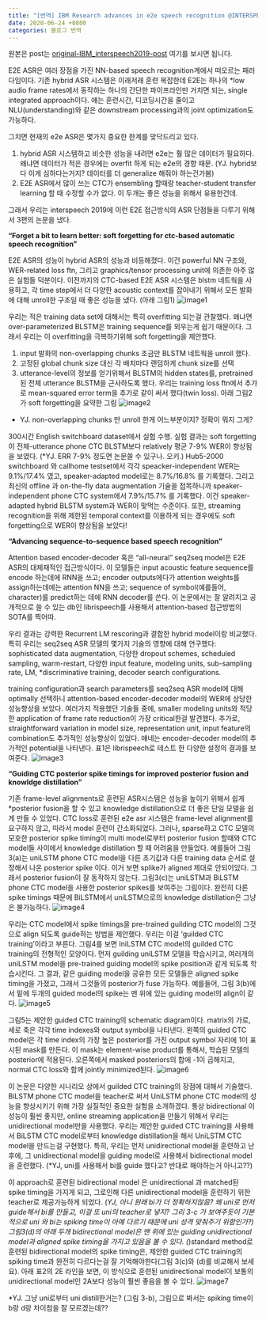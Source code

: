 ```yaml
---
title: "[번역] IBM Research advances in e2e speech recognition @INTERSPEECH 2019"
date: 2020-06-24 +0800
categories: 블로그 번역
---
```

원본은 post는 [original-IBM_interspeech2019-post] 여기를 보시면 됩니다.

E2E ASR은 여러 장점을 가진 NN-based speech recognition계에서 떠오르는 패러다임이다. 기존 hybrid ASR 시스템은 이래저래 훈련 복잡한데 E2E는 하나의 *low audio frame rates에서 동작하는 하나의 간단한 파이프라인만 거치면 되는, single integrated approach이다. 얘는 훈련시간, 디코딩시간을 줄이고 NLU(understanding)와 같은 downstream processing과의 joint optimization도 가능하다.

그치면 현재의 e2e ASR은 몇가지 중요한 한계를 맞닥드리고 있다.

1. hybrid ASR 시스템하고 비슷한 성능을 내려면 e2e는 훨 많은 데이터가 필요하다. 왜냐면 데이터가 적은 경우에는 overfit 하게 되는 e2e의 경향 때문. (YJ. hybrid보다 이게 심하다는거지? 데이터를 더 generalize 해줘야 하는건가봄)
2. E2E ASR에서 많이 쓰는 CTC가 ensembling 할때랑 teacher-student transfer learning 할 때 수정할 수가 없다. 이 두개는 좋은 성능을 위해서 유용한건데.

그래서 우리는 interspeech 2019에 이런 E2E 접근방식의 ASR 단점들을 다루기 위해서 3편의 논문을 냈다.

**“Forget a bit to learn better: soft forgetting for ctc-based automatic speech recognition”**

E2E ASR의 성능이 hybrid ASR의 성능과 비등해졌다. 이건 powerful NN 구조와, WER-related loss ftn, 그리고 graphics/tensor processing unit에 의존한 아주 많은 실험들 덕분이다.
이전까지의 CTC-based E2E ASR 시스템은 blstm 네트웍을 사용하고, 각 time step에서 더 다양한 acoustic context를 잡아내기 위해서 모든 발화에 대해 unroll한 구조일 때 좋은 성능을 냈다. (아래 그림1)
![image1](/images/ibm.1.png)

우리는 적은 training data set에 대해서는 특히 overfitting 되는걸 관찰했다. 왜냐면 over-parameterized BLSTM은 training sequence를 외우는게 쉽기 때문이다. 그래서 우리는 이 overfitting을 극복하기위해 soft forgetting을 제안했다.

1. input 발화의 non-overlapping chunks 조금만 BLSTM 네트웍을 unroll 했다.
2. 고정된 global chunk size 대신 각 배치마다 랜덤하게 chunk size를 선택
3. utterance-level의 정보를 얻기위해서 BLSTM의 hidden states를, pretrained 된 전체 utterance BLSTM을 근사하도록 했다. 우리는 training loss ftn에서 추가로 mean-squared error term을 추가로 같이 써서 했다(twin loss). 아래 그림2가 soft forgetting을 요약한 그림
![image2](/images/ibm.2.png)

* YJ. non-overlapping chunks 만 unroll 한게 어느부분이지? 정확이 뭐지 그게?

300시간 English switchboard dataset에서 실험 수행. 실험 결과는 soft forgetting이 전체-utterance phone CTC BLSTM보다 relatively 평균 7-9% WER이 향상됨을 보였다. (*YJ. ERR 7-9% 정도면 논문쓸 수 있구나. 오키.) Hub5-2000 switchboard 와 callhome testset에서 각각 speacker-independent WER는 9.1%/17.4% 였고, speaker-adapted model로는 8.7%/16.8% 를 기록했다. 그리고 최신의 offline 과 on-the-fly data augmentation 기술을 접목하니까 speaker-independent phone CTC system에서 7.9%/15.7% 를 기록했다. 이건 speaker-adapted hybrid BLSTM system과 WER이 맞먹는 수준이다. 또한, streaming recognition을 위해 제한된 temporal context를 이용하게 되는 경우에도 soft forgetting으로 WER이 향상됨을 보았다!


**“Advancing sequence-to-sequence based speech recognition”**

Attention based encoder-decoder 혹은 “all-neural” seq2seq model은 E2E ASR의 대체재적인 접근방식이다. 이 모델들은 input acoustic feature sequence를 encode 하는데에 RNN을 쓰고; encoder outputs에다가 attention weights를 assign하는데에는 attention NN을 쓰고; sequence of symbol(예를들어, character)를 predict하는 데에 RNN decoder를 쓴다. 이 논문에서는 잘 알려지고 공개적으로 쓸 수 있는 db인 librispeech를 사용해서 attention-based 접근방법의 SOTA를 찍어따.

우리 결과는 강력한 Recurrent LM rescoring과 결합한 hybrid model이랑 비교했다. 특히 우리는 seq2seq ASR 모델의 몇가지 기술의 영향에 대해 연구했다: sophisticated data augmentation, 다양한 dropout schemes, scheduled sampling, warm-restart, 다양한 input feature, modeling units, sub-sampling rate, LM, *discriminative training, decoder search configurations.

training configuration과 search parameters를 seq2seq ASR model에 대해 optimally 선택하니 attention-based encoder-decoder model의 WER에 상당한 성능향상을 보았다. 여러가지 적용했던 기술들 중에, smaller modeling units와 적당한 application of frame rate reduction이 가장 critical한걸 발견했다. 추가로, straightforward variation in model size, representation unit, input feature의 combination도 추가적인 성능향상이 있었다. 얘네는 encoder-decoder model의 추가적인 potential을 나타낸다. 표1은 librispeech로 테스트 한 다양한 설정의 결과를 보여준다.
![image3](/images/ibm.3.png)


**“Guiding CTC posterior spike timings for improved posterior fusion and knowldge distillation”**

기존 frame-level alignments로 훈련된 ASR시스템은 성능을 높이기 위해서 쉽게 *posterior fusion을 할 수 있고 knowledge distillation으로 더 좋은 단일 모델을 쉽게 만들 수 있었다. CTC loss로 훈련된 e2e asr 시스템은 frame-level alignment를 요구하지 않고, 따라서 model 훈련이 간소화되었다. 그러나, sparse하고 CTC 모델의 모호한 posterior spike timing이 multi model로부터 posterior fusion 할때와 CTC model들 사이에서 knowledge distillation 할 때 어려움을 만들었다. 
예를들어 그림3(a)는 uniLSTM phone CTC model을 다른 초기값과 다른 training data 순서로 설정해서 나온 posterior spike 이다. 이거 보면 splike가 aligned 제대로 안되어있다. 그래서 posterior fusion이 잘 동작하지 않는다. 그림3(c)는 uniLSTM과 BiLSTM phone CTC model을 사용한 posterior spikes를 보여주는 그림이다. 완전히 다른 spike timings 때문에 BiLSTM에서 uniLSTM으로의 knowledge distillation은 그냥은 불가능하다.
![image4](/images/ibm.4.png)

우리는 CTC model에서 spike timings을 pre-trained guilding CTC model의 그것으로 align 되도록 guide하는 방법을 제안했다. 우리는 이걸 ‘guilded CTC training’이라고 부른다. 그림4를 보면 IniLSTM CTC model의 guilded CTC training의 전형적인 모양이다. 먼저 guilding uniLSTM 모델을 학습시키고, 여러개의 uniLSTM model을 pre-trained guiding model의 spike position과 같게 되도록 학습시킨다. 그 결과, 같은 guiding model을 공유한 모든 모델들은 aligned spike timing을 가졌고, 그래서 그것들의 posterior가 fuse 가능하다. 예를들어, 그림 3(b)에서 밑에 두개의 guided model의 spike는 맨 위에 있는 guiding model의 align이 같다. 
![image5](/images/ibm.5.png)

그림5는 제안한 guided CTC training의 schematic diagram이다. matrix의 가로, 세로 축은 각각 time indexes와 output symbol을 나타낸다. 왼쪽의 guided CTC model은 각 time index의 가장 높은 posterior를 가진 output symbol 자리에 1이 표시된 mask를 만든다. 이 mask는 element-wise product를 통해서, 학습된 모델의 posterior에 적용된다. 오른쪽에서 masked posteriors의 합에 -1이 곱해지고, normal CTC loss와 함께 jointly minimized된다.
![image6](/images/ibm.6.png)

이 논문은 다양한 시나리오 상에서 guilded CTC training의 장점에 대해서 기술했다. BiLSTM phone CTC model을 teacher로 써서 UniLSTM phone CTC model의 성능을 향상시키기 위해 가장 실질적인 중요한 실험을 소개하겠다. 통상 bidirectional 이 성능이 훨씬 좋지만, online streaming application을 만들기 위해서 우리는 unidirectional model만을 사용했다. 우리는 제안한 guided CTC training을 사용해서 BiLSTM CTC model로부터 knowledge distillation을 해서 UniLSTM CTC model을 만드는걸 구현했다. 특히, 우리는 먼저 unidirectional model을 훈련하고 난 후에, 그 unidirectional model을 guiding model로 사용해서 bidirectional model을 훈련했다. (*YJ, uni를 사용해서 bi를 guide 했다고? 반대로 해야하는거 아니고??)

이 approach로 훈련된 bidirectional model 은 unidirectional 과 matched된 spike timing을 가지게 되고, 그로인해 다른 unidirectional model을 훈련하기 위한 teacher로 제공가능하게 되었다. (*YJ, 아니 원래 bi가 더 정확하지않음? 왜 uni로 먼저 guide해서 bi를 만들고, 이걸 또 uni의 teacher로 넣지? 그리 3-c 가 보여주듯이 기본적으로 uni 와 bi는 spiking time이 아예 다르기 때문에 uni 성격 맞춰주기 위함인가?) 그림3(d)의 아래 두개 bidirectional model은 맨 위에 있는 guiding unidirectional model과 aligned spike timing을 가지고 있음을 볼 수 있다. (*)standard method로 훈련된 bidirectional model의 spike timing은, 제안한 guided CTC training의 spiking time과 완전히 다르다는걸 잘 기억해야한다(그림 3(c)와 (d)를 비교해서 보세요).
아래 표2의 2E 라인을 보면, 이 방식으로 훈련된 unidirectional model이 보통의 unidirectional model인 2A보다 성능이 훨씬 좋음을 볼 수 있다.
![image7](/images/ibm.7.png)

*YJ. 그냥 uni로부터 uni distill한거는? (그림 3-b), 그림으로 봐서는 spiking time이 b랑 d랑 차이첨을 잘 모르겠는데??


[original-IBM_interspeech2019-post]: https://www.ibm.com/blogs/research/2019/10/end-to-end-speech-recognition/
